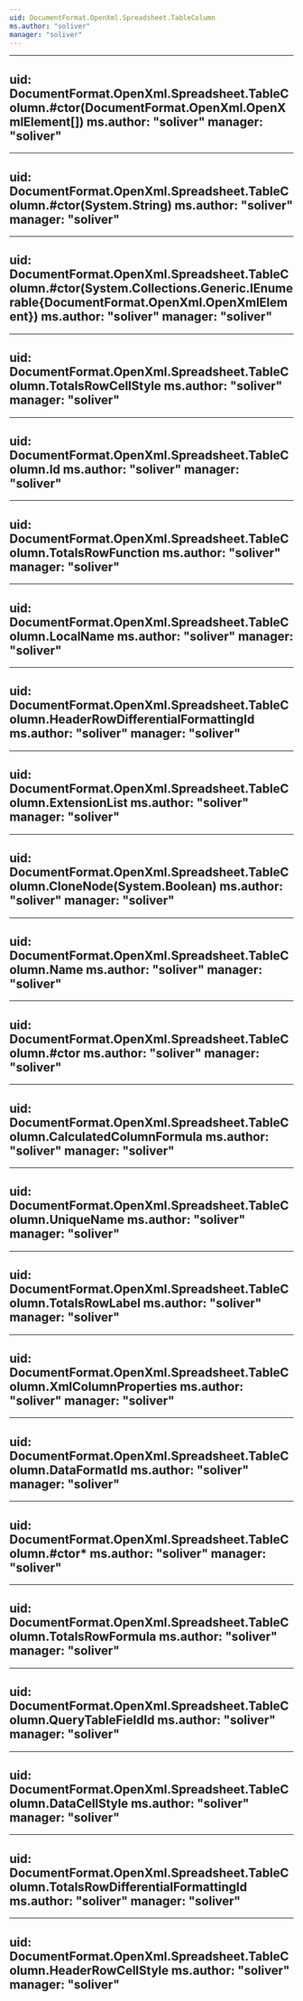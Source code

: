 ```yaml
---
uid: DocumentFormat.OpenXml.Spreadsheet.TableColumn
ms.author: "soliver"
manager: "soliver"
---
```


---
uid: DocumentFormat.OpenXml.Spreadsheet.TableColumn.#ctor(DocumentFormat.OpenXml.OpenXmlElement[])
ms.author: "soliver"
manager: "soliver"
---

---
uid: DocumentFormat.OpenXml.Spreadsheet.TableColumn.#ctor(System.String)
ms.author: "soliver"
manager: "soliver"
---

---
uid: DocumentFormat.OpenXml.Spreadsheet.TableColumn.#ctor(System.Collections.Generic.IEnumerable{DocumentFormat.OpenXml.OpenXmlElement})
ms.author: "soliver"
manager: "soliver"
---

---
uid: DocumentFormat.OpenXml.Spreadsheet.TableColumn.TotalsRowCellStyle
ms.author: "soliver"
manager: "soliver"
---

---
uid: DocumentFormat.OpenXml.Spreadsheet.TableColumn.Id
ms.author: "soliver"
manager: "soliver"
---

---
uid: DocumentFormat.OpenXml.Spreadsheet.TableColumn.TotalsRowFunction
ms.author: "soliver"
manager: "soliver"
---

---
uid: DocumentFormat.OpenXml.Spreadsheet.TableColumn.LocalName
ms.author: "soliver"
manager: "soliver"
---

---
uid: DocumentFormat.OpenXml.Spreadsheet.TableColumn.HeaderRowDifferentialFormattingId
ms.author: "soliver"
manager: "soliver"
---

---
uid: DocumentFormat.OpenXml.Spreadsheet.TableColumn.ExtensionList
ms.author: "soliver"
manager: "soliver"
---

---
uid: DocumentFormat.OpenXml.Spreadsheet.TableColumn.CloneNode(System.Boolean)
ms.author: "soliver"
manager: "soliver"
---

---
uid: DocumentFormat.OpenXml.Spreadsheet.TableColumn.Name
ms.author: "soliver"
manager: "soliver"
---

---
uid: DocumentFormat.OpenXml.Spreadsheet.TableColumn.#ctor
ms.author: "soliver"
manager: "soliver"
---

---
uid: DocumentFormat.OpenXml.Spreadsheet.TableColumn.CalculatedColumnFormula
ms.author: "soliver"
manager: "soliver"
---

---
uid: DocumentFormat.OpenXml.Spreadsheet.TableColumn.UniqueName
ms.author: "soliver"
manager: "soliver"
---

---
uid: DocumentFormat.OpenXml.Spreadsheet.TableColumn.TotalsRowLabel
ms.author: "soliver"
manager: "soliver"
---

---
uid: DocumentFormat.OpenXml.Spreadsheet.TableColumn.XmlColumnProperties
ms.author: "soliver"
manager: "soliver"
---

---
uid: DocumentFormat.OpenXml.Spreadsheet.TableColumn.DataFormatId
ms.author: "soliver"
manager: "soliver"
---

---
uid: DocumentFormat.OpenXml.Spreadsheet.TableColumn.#ctor*
ms.author: "soliver"
manager: "soliver"
---

---
uid: DocumentFormat.OpenXml.Spreadsheet.TableColumn.TotalsRowFormula
ms.author: "soliver"
manager: "soliver"
---

---
uid: DocumentFormat.OpenXml.Spreadsheet.TableColumn.QueryTableFieldId
ms.author: "soliver"
manager: "soliver"
---

---
uid: DocumentFormat.OpenXml.Spreadsheet.TableColumn.DataCellStyle
ms.author: "soliver"
manager: "soliver"
---

---
uid: DocumentFormat.OpenXml.Spreadsheet.TableColumn.TotalsRowDifferentialFormattingId
ms.author: "soliver"
manager: "soliver"
---

---
uid: DocumentFormat.OpenXml.Spreadsheet.TableColumn.HeaderRowCellStyle
ms.author: "soliver"
manager: "soliver"
---
